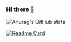 ### Hi there 👋

![Anurag's GitHub stats](https://github-readme-stats.vercel.app/api?username=ayobamy&theme=dark&show_icons=true)


[![Readme Card](https://github-readme-stats.vercel.app/api/pin/?username=ayobamy&repo=github-readme-stats)](https://github.com/anuraghazra/github-readme-stats)

